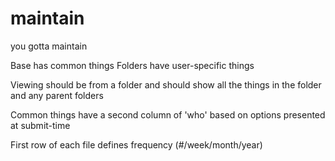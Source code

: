 # maintain
you gotta maintain

Base has common things
Folders have user-specific things

Viewing should be from a folder and should show all the things in the folder and any parent folders

Common things have a second column of 'who' based on options presented at submit-time

First row of each file defines frequency (#/week/month/year)
